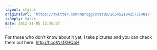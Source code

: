 ```yaml
---
layout: status
originalUrl: 'https://twitter.com/marcgg/status/265452184257314817'
isReply: false
date: 2012-11-05 13:55:07
---
```


For those who don't know about it yet, I take pictures and you can check them out here: http://t.co/NsfXHQoH
